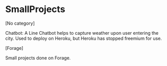 # SmallProjects

[No category]

Chatbot: A Line Chatbot helps to capture weather upon user entering the city. Used to deploy on Heroku, but Heroku has stopped freemium for use.


[Forage]

Small projects done on Forage.
